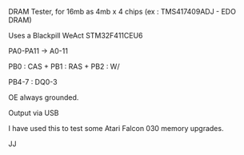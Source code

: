 DRAM Tester, for 16mb as 4mb x 4 chips (ex : TMS417409ADJ - EDO DRAM)

Uses a Blackpill WeAct STM32F411CEU6

PA0-PA11 -> A0-11

PB0 : CAS + PB1 : RAS + PB2 : W/

PB4-7 : DQ0-3

OE always grounded.

Output via USB

I have used this to test some Atari Falcon 030 memory upgrades.

JJ

